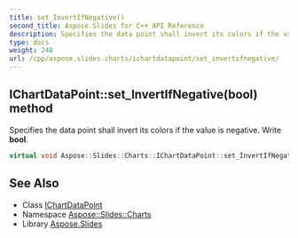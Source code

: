 ```yaml
---
title: set_InvertIfNegative()
second_title: Aspose.Slides for C++ API Reference
description: Specifies the data point shall invert its colors if the value is negative. Write bool.
type: docs
weight: 248
url: /cpp/aspose.slides.charts/ichartdatapoint/set_invertifnegative/
---
```

## IChartDataPoint::set_InvertIfNegative(bool) method


Specifies the data point shall invert its colors if the value is negative. Write **bool**.

```cpp
virtual void Aspose::Slides::Charts::IChartDataPoint::set_InvertIfNegative(bool value)=0
```

## See Also

* Class [IChartDataPoint](./)
* Namespace [Aspose::Slides::Charts](../)
* Library [Aspose.Slides](../../)
